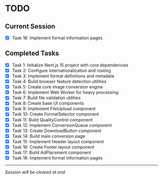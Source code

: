 # TODO

## Current Session

- [x] Task 18: Implement format information pages

## Completed Tasks

- [x] Task 1: Initialize Next.js 15 project with core dependencies
- [x] Task 2: Configure internationalization and routing
- [x] Task 3: Implement format definitions and metadata
- [x] Task 4: Build browser feature detection utilities
- [x] Task 5: Create core image conversion engine
- [x] Task 6: Implement Web Worker for heavy processing
- [x] Task 7: Build file validation utilities
- [x] Task 8: Create base UI components
- [x] Task 9: Implement FileUpload component
- [x] Task 10: Create FormatSelector component
- [x] Task 11: Build QualityControl component
- [x] Task 12: Implement ConversionQueue component
- [x] Task 13: Create DownloadButton component
- [x] Task 14: Build main conversion page
- [x] Task 15: Implement Header layout component
- [x] Task 16: Create Footer layout component
- [x] Task 17: Build AdPlacement component
- [x] Task 18: Implement format information pages

---
*Session will be cleared at end*
